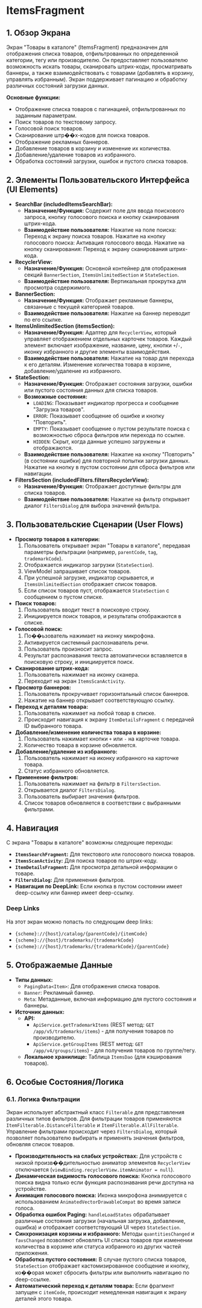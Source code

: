 # ItemsFragment

## 1. Обзор Экрана

Экран "Товары в каталоге" (ItemsFragment) предназначен для отображения списка товаров, отфильтрованных по определенной категории, тегу или производителю. Он предоставляет пользователю возможность искать товары, сканировать штрих-коды, просматривать баннеры, а также взаимодействовать с товарами (добавлять в корзину, управлять избранным). Экран поддерживает пагинацию и обработку различных состояний загрузки данных.

**Основные функции:**
*   Отображение списка товаров с пагинацией, отфильтрованных по заданным параметрам.
*   Поиск товаров по текстовому запросу.
*   Голосовой поиск товаров.
*   Сканирование штр��х-кодов для поиска товаров.
*   Отображение рекламных баннеров.
*   Добавление товаров в корзину и изменение их количества.
*   Добавление/удаление товаров из избранного.
*   Обработка состояний загрузки, ошибок и пустого списка товаров.

## 2. Элементы Пользовательского Интерфейса (UI Elements)

*   **SearchBar (includedItemsSearchBar):**
    *   **Назначение/Функция:** Содержит поле для ввода поискового запроса, кнопку голосового поиска и кнопку сканирования штрих-кода.
    *   **Взаимодействие пользователя:** Нажатие на поле поиска: Переход к экрану поиска товаров. Нажатие на кнопку голосового поиска: Активация голосового ввода. Нажатие на кнопку сканирования: Переход к экрану сканирования штрих-кода.
*   **RecyclerView:**
    *   **Назначение/Функция:** Основной контейнер для отображения секций `BannerSection`, `ItemsUnlimitedSection` и `StateSection`.
    *   **Взаимодействие пользователя:** Вертикальная прокрутка для просмотра содержимого.
*   **BannerSection:**
    *   **Назначение/Функция:** Отображает рекламные баннеры, связанные с текущей категорией товаров.
    *   **Взаимодействие пользователя:** Нажатие на баннер переводит по его ссылке.
*   **ItemsUnlimitedSection (itemsSection):**
    *   **Назначение/Функция:** Адаптер для `RecyclerView`, который управляет отображением отдельных карточек товаров. Каждый элемент включает изображение, название, цену, кнопки `+`/`-`, иконку избранного и другие элементы взаимодействия.
    *   **Взаимодействие пользователя:** Нажатие на товар для перехода к его деталям. Изменение количества товара в корзине, добавление/удаление из избранного.
*   **StateSection:**
    *   **Назначение/Функция:** Отображает состояния загрузки, ошибки или пустого состояния данных для списка товаров.
    *   **Возможные состояния:**
        *   `LOADING`: Показывает индикатор прогресса и сообщение "Загрузка товаров".
        *   `ERROR`: Показывает сообщение об ошибке и кнопку "Повторить".
        *   `EMPTY`: Показывает сообщение о пустом результате поиска с возможностью сброса фильтров или перехода по ссылке.
        *   `HIDDEN`: Скрыт, когда данные успешно загружены и отображаются.
    *   **Взаимодействие пользователя:** Нажатие на кнопку "Повторить" (в состоянии ошибки) для повторной попытки загрузки данных. Нажатие на кнопку в пустом состоянии для сброса фильтров или навигации.
*   **FiltersSection (includedFilters.filtersRecyclerView):**
    *   **Назначение/Функция:** Отображает доступные фильтры для списка товаров.
    *   **Взаимодействие пользователя:** Нажатие на фильтр открывает диалог `FiltersDialog` для выбора значений фильтра.

## 3. Пользовательские Сценарии (User Flows)

*   **Просмотр товаров в категории:**
    1.  Пользователь открывает экран "Товары в каталоге", передавая параметры фильтрации (например, `parentCode`, `tag`, `trademarkCode`).
    2.  Отображается индикатор загрузки (`StateSection`).
    3.  ViewModel запрашивает список товаров.
    4.  При успешной загрузке, индикатор скрывается, и `ItemsUnlimitedSection` отображает список товаров.
    5.  Если список товаров пуст, отображается `StateSection` с сообщением о пустом списке.
*   **Поиск товаров:**
    1.  Пользователь вводит текст в поисковую строку.
    2.  Инициируется поиск товаров, и результаты отображаются в списке.
*   **Голосовой поиск:**
    1.  По��ьзователь нажимает на иконку микрофона.
    2.  Активируется системный распознаватель речи.
    3.  Пользователь произносит запрос.
    4.  Результат распознавания текста автоматически вставляется в поисковую строку, и инициируется поиск.
*   **Сканирование штрих-кода:**
    1.  Пользователь нажимает на иконку сканера.
    2.  Переходит на экран `ItemsScanActivity`.
*   **Просмотр баннеров:**
    1.  Пользователь прокручивает горизонтальный список баннеров.
    2.  Нажатие на баннер открывает соответствующую ссылку.
*   **Переход к деталям товара:**
    1.  Пользователь нажимает на любой товар в списке.
    2.  Происходит навигация к экрану `ItemDetailsFragment` с передачей ID выбранного товара.
*   **Добавление/изменение количества товара в корзине:**
    1.  Пользователь нажимает кнопки `+` или `-` на карточке товара.
    2.  Количество товара в корзине обновляется.
*   **Добавление/удаление из избранного:**
    1.  Пользователь нажимает на иконку избранного на карточке товара.
    2.  Статус избранного обновляется.
*   **Применение фильтров:**
    1.  Пользователь нажимает на фильтр в `FiltersSection`.
    2.  Открывается диалог `FiltersDialog`.
    3.  Пользователь выбирает значения фильтров.
    4.  Список товаров обновляется в соответствии с выбранными фильтрами.

## 4. Навигация

С экрана "Товары в каталоге" возможны следующие переходы:

*   **`ItemsSearchFragment`:** Для текстового или голосового поиска товаров.
*   **`ItemsScanActivity`:** Для поиска товаров по штрих-коду.
*   **`ItemDetailsFragment`:** Для просмотра детальной информации о товаре.
*   **`FiltersDialog`:** Для применения фильтров.
*   **Навигация по DeepLink:** Если кнопка в пустом состоянии имеет deep-ссылку или баннер имеет deep-ссылку.

### Deep Links

На этот экран можно попасть по следующим deep links:

*   `{scheme}://{host}/catalog/{parentCode}/{itemCode}`
*   `{scheme}://{host}/trademarks/{trademarkCode}`
*   `{scheme}://{host}/trademarks/{trademarkCode}/{parentCode}`

## 5. Отображаемые Данные

*   **Типы данных:**
    *   `PagingData<Item>`: Для отображения списка товаров.
    *   `Banner`: Рекламный баннер.
    *   `Meta`: Метаданные, включая информацию для пустого состояния и баннеры.
*   **Источник данных:**
    *   **API:**
        *   `ApiService.getTrademarkItems` (REST метод: `GET /app/v5/trademarks/items`) - для получения товаров по производителю.
        *   `ApiService.getGroupItems` (REST метод: `GET /app/v4/groups/items`) - для получения товаров по группе/тегу.
    *   **Локальное хранилище:** Таблица `ItemsDao` (для кэширования товаров).

## 6. Особые Состояния/Логика

### 6.1. Логика Фильтрации
Экран использует абстрактный класс `Filterable` для представления различных типов фильтров. Для фильтрации товаров применяются `ItemFilterable.DistanceFilterable` и `ItemFilterable.AllFilterable`. Управление фильтрами происходит через `FiltersDialog`, который позволяет пользователю выбирать и применять значения фильтров, обновляя список товаров.

*   **Производительность на слабых устройствах:** Для устройств с низкой произв��дительностью аниматор элементов `RecyclerView` отключается (`viewBinding.recyclerView.itemAnimator = null`).
*   **Динамическая видимость голосового поиска:** Кнопка голосового поиска видна только если функция распознавания речи доступна на устройстве.
*   **Анимация голосового поиска:** Иконка микрофона анимируется с использованием `AnimatedVectorDrawableCompat` во время записи голоса.
*   **Обработка ошибок Paging:** `handleLoadStates` обрабатывает различные состояния загрузки (начальная загрузка, добавление, ошибка) и отображает соответствующий UI через `StateSection`.
*   **Синхронизация корзины и избранного:** Методы `quantitiesChanged` и `favsChanged` позволяют обновлять UI списка товаров при изменении количества в корзине или статуса избранного из других частей приложения.
*   **Обработка пустого состояния:** В случае пустого списка товаров, `StateSection` отображает кастомизированное сообщение и кнопку, ко��орая может сбросить фильтры или выполнить навигацию по deep-ссылке.
*   **Автоматический переход к деталям товара:** Если фрагмент запущен с `itemCode`, происходит немедленная навигация к экрану деталей этого товара.